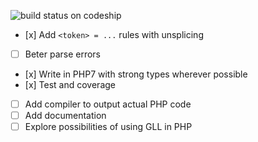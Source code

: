 ![build status on codeship](https://codeship.com/projects/40ae6ea0-cef1-0133-68e5-5ed74b30bb55/status?branch=master)

- [x️] Add `<token> = ...` rules with unsplicing
- [ ] Beter parse errors
- [x️] Write in PHP7 with strong types wherever possible
- [x️] Test and coverage
- [ ] Add compiler to output actual PHP code
- [ ] Add documentation
- [ ] Explore possibilities of using GLL in PHP
